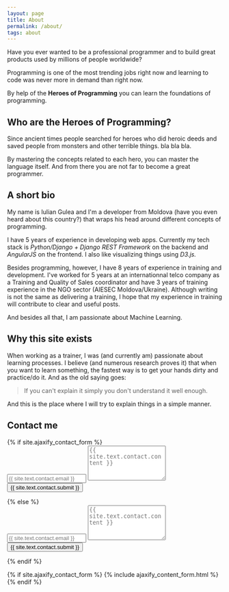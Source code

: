 ```yaml
---
layout: page
title: About
permalink: /about/
tags: about
---
```


Have you ever wanted to be a professional programmer and to build great products used by millions of people worldwide?

Programming is one of the most trending jobs right now and learning to code was never more in demand than right now.

By help of the **Heroes of Programming** you can learn the foundations of programming.

## Who are the Heroes of Programming?

Since ancient times people searched for heroes who did heroic deeds and saved people from monsters and other terrible things. bla bla bla.

By mastering the concepts related to each hero, you can master the language itself. And from there you are not far to become a great programmer.

## A short bio

My name is Iulian Gulea and I'm a developer from Moldova (have you even heard about this country?) that wraps his head around different concepts of programming. 

I have 5 years of experience in developing web apps. Currently my tech stack is *Python/Django + Django REST Framework* on the backend and *AngularJS* on the frontend. I also like visualizing things using *D3.js.*

Besides programming, however, I have 8 years of experience in training and development. I've worked for 5 years at an internationnal telco company as a Training and Quality of Sales coordinator and have 3 years of training experience in the NGO sector (AIESEC Moldova/Ukraine). Although writing is not the same as delivering a training, I hope that my experience in training will contribute to clear and useful posts.

And besides all that, I am passionate about Machine Learning.

## Why this site exists

When working as a trainer, I was (and currently am) passionate about learning processes. I believe (and numerous research proves it) that when you want to learn something, the fastest way is to get your hands dirty and practice/do it. And as the old saying goes:

>If you can't explain it simply you don't understand it well enough.

And this is the place where I will try to explain things in a simple manner.

## Contact me

<div class="py2">
  {% if site.ajaxify_contact_form %}
    <form class="form-stacked">
      <input type="text" name="email" class="field-light" placeholder="{{ site.text.contact.email }}">
      <textarea type="text" name="content" class="field-light" rows="5" placeholder="{{ site.text.contact.content }}"></textarea>
      <input type="text" name="_gotcha" style="display:none" />
      <button type='submit' class="button button-blue button-big mobile-block">{{ site.text.contact.submit }}</button>
    </form>
  {% else %}
    <form action="https://formspree.io/{{ site.email }}" method="POST" class="form-stacked">
      <input type="text" name="email" class="field-light" placeholder="{{ site.text.contact.email }}">
      <textarea type="text" name="content" class="field-light" rows="5" placeholder="{{ site.text.contact.content }}"></textarea>
      <input type="hidden" name="_next" value="{{ site.baseurl }}/thanks/" />
      <input type="hidden" name="_subject" value="{{ site.text.contact.subject }}" />
      <input type="text" name="_gotcha" style="display:none" />
      <input type="submit" class="button button-blue button-big mobile-block" value="{{ site.text.contact.submit }}">
    </form>
  {% endif %}
</div>

{% if site.ajaxify_contact_form %}
  {% include ajaxify_content_form.html %}
{% endif %}
